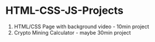 # HTML-CSS-JS-Projects
1. HTML/CSS Page with background video - 10min project
2. Crypto Mining Calculator - maybe 30min project
